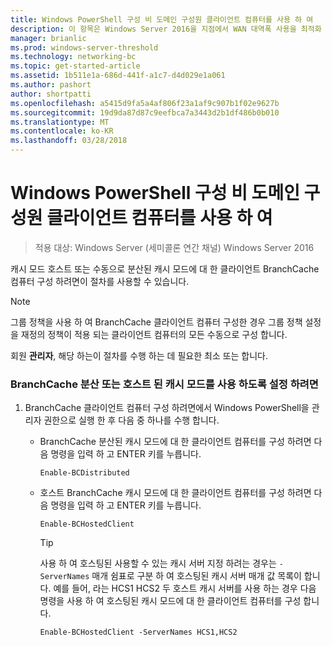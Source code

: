 ```yaml
---
title: Windows PowerShell 구성 비 도메인 구성원 클라이언트 컴퓨터를 사용 하 여
description: 이 항목은 Windows Server 2016을 지점에서 WAN 대역폭 사용을 최적화 하 분산 / 호스팅된 캐시 모드로 BranchCache 배포 하는 방법을 보여 주는 BranchCache 배포 가이드
manager: brianlic
ms.prod: windows-server-threshold
ms.technology: networking-bc
ms.topic: get-started-article
ms.assetid: 1b511e1a-686d-441f-a1c7-d4d029e1a061
ms.author: pashort
author: shortpatti
ms.openlocfilehash: a5415d9fa5a4af806f23a1af9c907b1f02e9627b
ms.sourcegitcommit: 19d9da87d87c9eefbca7a3443d2b1df486b0b010
ms.translationtype: MT
ms.contentlocale: ko-KR
ms.lasthandoff: 03/28/2018
---
```

# <a name="use-windows-powershell-to-configure-non-domain-member-client-computers"></a>Windows PowerShell 구성 비 도메인 구성원 클라이언트 컴퓨터를 사용 하 여

>적용 대상: Windows Server (세미콜론 연간 채널) Windows Server 2016

캐시 모드 호스트 또는 수동으로 분산된 캐시 모드에 대 한 클라이언트 BranchCache 컴퓨터 구성 하려면이 절차를 사용할 수 있습니다.  
  
> [!NOTE]  
> 그룹 정책을 사용 하 여 BranchCache 클라이언트 컴퓨터 구성한 경우 그룹 정책 설정을 재정의 정책이 적용 되는 클라이언트 컴퓨터의 모든 수동으로 구성 합니다.  
  
회원 **관리자**, 해당 하는이 절차를 수행 하는 데 필요한 최소 또는 합니다.  
  
### <a name="to-enable-branchcache-distributed-or-hosted-cache-mode"></a>BranchCache 분산 또는 호스트 된 캐시 모드를 사용 하도록 설정 하려면  
  
1.  BranchCache 클라이언트 컴퓨터 구성 하려면에서 Windows PowerShell을 관리자 권한으로 실행 한 후 다음 중 하나를 수행 합니다.  
  
    -   BranchCache 분산된 캐시 모드에 대 한 클라이언트 컴퓨터를 구성 하려면 다음 명령을 입력 하 고 ENTER 키를 누릅니다.  
  
        `Enable-BCDistributed`  
  
    -   호스트 BranchCache 캐시 모드에 대 한 클라이언트 컴퓨터를 구성 하려면 다음 명령을 입력 하 고 ENTER 키를 누릅니다.  
  
        `Enable-BCHostedClient`  
  
        > [!TIP]  
        > 사용 하 여 호스팅된 사용할 수 있는 캐시 서버 지정 하려는 경우는 `-ServerNames` 매개 쉼표로 구분 하 여 호스팅된 캐시 서버 매개 값 목록이 합니다. 예를 들어, 라는 HCS1 HCS2 두 호스트 캐시 서버를 사용 하는 경우 다음 명령을 사용 하 여 호스팅된 캐시 모드에 대 한 클라이언트 컴퓨터를 구성 합니다.  
        >   
        > `Enable-BCHostedClient -ServerNames HCS1,HCS2`  
  


